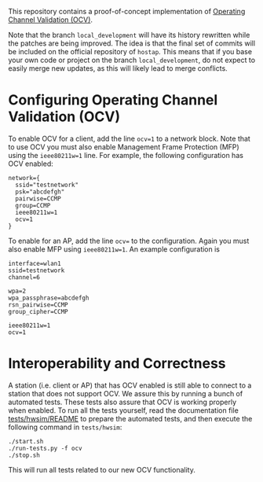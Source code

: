 This repository contains a proof-of-concept implementation of [Operating Channel Validation (OCV)](https://papers.mathyvanhoef.com/wisec2018.pdf).

Note that the branch `local_development` will have its history rewritten while the patches are being improved. The idea is that the final set of commits will be included on the official repository of `hostap`. This means that if you base your own code or project on the branch `local_development`, do not expect to easily merge new updates, as this will likely lead to merge conflicts.

# Configuring Operating Channel Validation (OCV)

To enable OCV for a client, add the line `ocv=1` to a network block. Note that to use OCV you must also enable Management Frame Protection (MFP) using the `ieee80211w=1` line. For example, the following configuration has OCV enabled:

    network={
      ssid="testnetwork"
      psk="abcdefgh"
      pairwise=CCMP
      group=CCMP
      ieee80211w=1
      ocv=1
    }

To enable for an AP, add the line `ocv=` to the configuration. Again you must also enable MFP using `ieee80211w=1`. An example configuration is

    interface=wlan1
    ssid=testnetwork
    channel=6

    wpa=2
    wpa_passphrase=abcdefgh
    rsn_pairwise=CCMP
    group_cipher=CCMP

    ieee80211w=1
    ocv=1

# Interoperability and Correctness

A station (i.e. client or AP) that has OCV enabled is still able to connect to a station that does not support OCV. We assure this by running a bunch of automated tests. These tests also assure that OCV is working properly when enabled. To run all the tests yourself, read the documentation file [tests/hwsim/README](tests/hwsim/README) to prepare the automated tests, and then execute the following command in `tests/hwsim`:

    ./start.sh
    ./run-tests.py -f ocv
    ./stop.sh

This will run all tests related to our new OCV functionality.
